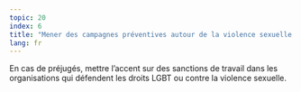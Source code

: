 ```yaml
---
topic: 20
index: 6
title: "Mener des campagnes préventives autour de la violence sexuelle et homophobe ou transphobe dans les entreprises, les écoles et les mouvements de jeunes."
lang: fr
---
```

En cas de préjugés, mettre l’accent sur des sanctions de travail dans les
organisations qui défendent les droits LGBT ou contre la violence sexuelle.
